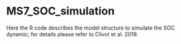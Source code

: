 # MS7_SOC_simulation
Here the R code describes the model structure to simulate the SOC dynamic; for details please refer to Clivot et al. 2019.
